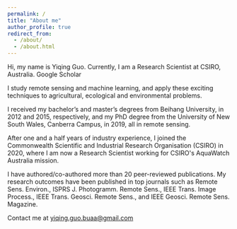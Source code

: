 ```yaml
---
permalink: /
title: "About me"
author_profile: true
redirect_from: 
  - /about/
  - /about.html
---
```


Hi, my name is Yiqing Guo. Currently, I am a Research Scientist at CSIRO, Australia. Google Scholar

I study remote sensing and machine learning, and apply these exciting techniques to agricultural, ecological and environmental problems.

I received my bachelor’s and master’s degrees from Beihang University, in 2012 and 2015, respectively, and my PhD degree from the University of New South Wales, Canberra Campus, in 2019, all in remote sensing.

After one and a half years of industry experience, I joined the Commonwealth Scientific and Industrial Research Organisation (CSIRO) in 2020, where I am now a Research Scientist working for CSIRO's AquaWatch Australia mission.

I have authored/co-authored more than 20 peer-reviewed publications. My research outcomes have been published in top journals such as Remote Sens. Environ., ISPRS J. Photogramm. Remote Sens., IEEE Trans. Image Process., IEEE Trans. Geosci. Remote Sens., and IEEE Geosci. Remote Sens. Magazine.

Contact me at yiqing.guo.buaa@gmail.com
